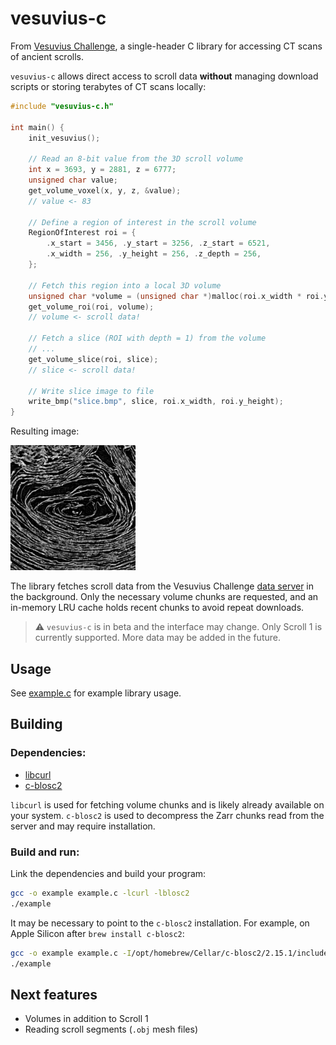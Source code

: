 # vesuvius-c

From [Vesuvius Challenge](https://scrollprize.org), a single-header C library for accessing CT scans of ancient scrolls.

`vesuvius-c` allows direct access to scroll data **without** managing download scripts or storing terabytes of CT scans locally:

```c
#include "vesuvius-c.h"

int main() {
    init_vesuvius();

    // Read an 8-bit value from the 3D scroll volume
    int x = 3693, y = 2881, z = 6777;
    unsigned char value;
    get_volume_voxel(x, y, z, &value);
    // value <- 83

    // Define a region of interest in the scroll volume
    RegionOfInterest roi = {
        .x_start = 3456, .y_start = 3256, .z_start = 6521,
        .x_width = 256, .y_height = 256, .z_depth = 256,
    };

    // Fetch this region into a local 3D volume
    unsigned char *volume = (unsigned char *)malloc(roi.x_width * roi.y_height * roi.z_depth);
    get_volume_roi(roi, volume);
    // volume <- scroll data!

    // Fetch a slice (ROI with depth = 1) from the volume
    // ...
    get_volume_slice(roi, slice);
    // slice <- scroll data!

    // Write slice image to file
    write_bmp("slice.bmp", slice, roi.x_width, roi.y_height);
}
```

Resulting image:

<img src="img/sample_image.png" alt="Example scroll data" width="200"/>

The library fetches scroll data from the Vesuvius Challenge [data server](https://dl.ash2txt.org) in the background. Only the necessary volume chunks are requested, and an in-memory LRU cache holds recent chunks to avoid repeat downloads.

> ⚠️ `vesuvius-c` is in beta and the interface may change. Only Scroll 1 is currently supported. More data may be added in the future.

## Usage

See [example.c](example.c) for example library usage.

## Building

### Dependencies:

* [libcurl](https://curl.se/libcurl/)
* [c-blosc2](https://github.com/Blosc/c-blosc2)

`libcurl` is used for fetching volume chunks and is likely already available on your system. `c-blosc2` is used to decompress the Zarr chunks read from the server and may require installation.

### Build and run:

Link the dependencies and build your program:

```sh
gcc -o example example.c -lcurl -lblosc2
./example
```

It may be necessary to point to the `c-blosc2` installation. For example, on Apple Silicon after `brew install c-blosc2`:

```sh
gcc -o example example.c -I/opt/homebrew/Cellar/c-blosc2/2.15.1/include -L/opt/homebrew/Cellar/c-blosc2/2.15.1/lib -lcurl -lblosc2
./example
```

## Next features

* Volumes in addition to Scroll 1
* Reading scroll segments (`.obj` mesh files)
